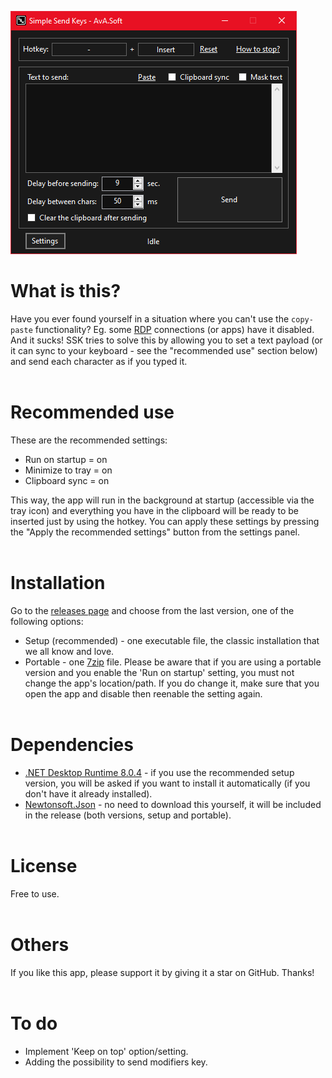 ![](https://raw.githubusercontent.com/AlexVirlan/SimpleSendKeys/main/Assets/SSK-screenshot.png)


# What is this?
Have you ever found yourself in a situation where you can't use the `copy-paste` functionality? Eg. some [RDP](https://en.wikipedia.org/wiki/Remote_Desktop_Protocol) connections (or apps) have it disabled. And it sucks!
SSK tries to solve this by allowing you to set a text payload (or it can sync to your keyboard - see the "recommended use" section below) and send each character as if you typed it.
<br><br>

# Recommended use
These are the recommended settings:
- Run on startup = on
- Minimize to tray = on
- Clipboard sync = on

This way, the app will run in the background at startup (accessible via the tray icon) and everything you have in the clipboard will be ready to be inserted just by using the hotkey. You can apply these settings by pressing the "Apply the recommended settings" button from the settings panel.
<br><br>

# Installation
Go to the [releases page](https://github.com/AlexVirlan/SimpleSendKeys/releases) and choose from the last version, one of the following options:
- Setup (recommended) - one executable file, the classic installation that we all know and love.
- Portable - one [7zip](https://www.7-zip.org/) file. Please be aware that if you are using a portable version and you enable the 'Run on startup' setting, you must not change the app's location/path. If you do change it, make sure that you open the app and disable then reenable the setting again.
<br><br>

# Dependencies
- [.NET Desktop Runtime 8.0.4](https://dotnet.microsoft.com/en-us/download/dotnet/8.0) - if you use the recommended setup version, you will be asked if you want to install it automatically (if you don't have it already installed).
- [Newtonsoft.Json](https://www.newtonsoft.com/json) - no need to download this yourself, it will be included in the release (both versions, setup and portable).
<br><br>

# License
Free to use.
<br><br>

# Others
If you like this app, please support it by giving it a star on GitHub. Thanks!
<br><br>

# To do
- Implement 'Keep on top' option/setting.
- Adding the possibility to send modifiers key.
